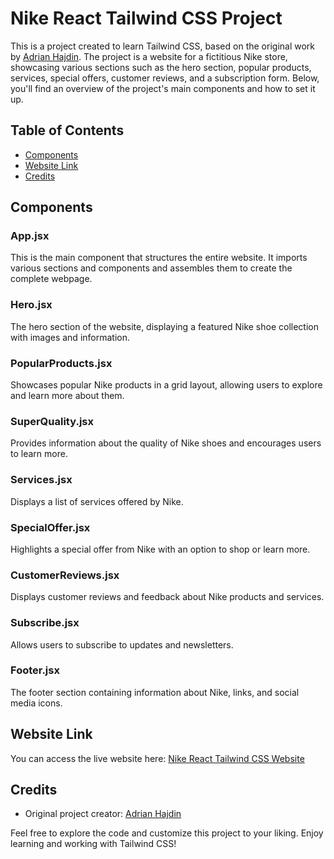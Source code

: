 # Nike React Tailwind CSS Project

This is a project created to learn Tailwind CSS, based on the original work by [Adrian Hajdin](https://github.com/adrianhajdin). The project is a website for a fictitious Nike store, showcasing various sections such as the hero section, popular products, services, special offers, customer reviews, and a subscription form. Below, you'll find an overview of the project's main components and how to set it up.

## Table of Contents

- [Components](#components)
- [Website Link](#website-link)
- [Credits](#credits)

## Components

### App.jsx

This is the main component that structures the entire website. It imports various sections and components and assembles them to create the complete webpage.

### Hero.jsx

The hero section of the website, displaying a featured Nike shoe collection with images and information.

### PopularProducts.jsx

Showcases popular Nike products in a grid layout, allowing users to explore and learn more about them.

### SuperQuality.jsx

Provides information about the quality of Nike shoes and encourages users to learn more.

### Services.jsx

Displays a list of services offered by Nike.

### SpecialOffer.jsx

Highlights a special offer from Nike with an option to shop or learn more.

### CustomerReviews.jsx

Displays customer reviews and feedback about Nike products and services.

### Subscribe.jsx

Allows users to subscribe to updates and newsletters.

### Footer.jsx

The footer section containing information about Nike, links, and social media icons.

## Website Link

You can access the live website here: [Nike React Tailwind CSS Website](https://nike-react-tailwindcss.netlify.app/)

## Credits

- Original project creator: [Adrian Hajdin](https://github.com/adrianhajdin)

Feel free to explore the code and customize this project to your liking. Enjoy learning and working with Tailwind CSS!
